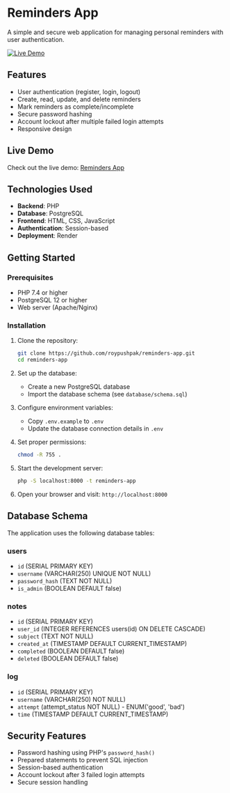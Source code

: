 # Reminders App

A simple and secure web application for managing personal reminders with user authentication.

[![Live Demo](https://img.shields.io/badge/Live-Demo-brightgreen)](https://reminders-app-nuw8.onrender.com)

## Features

- User authentication (register, login, logout)
- Create, read, update, and delete reminders
- Mark reminders as complete/incomplete
- Secure password hashing
- Account lockout after multiple failed login attempts
- Responsive design

## Live Demo

Check out the live demo: [Reminders App](https://reminders-app-nuw8.onrender.com)

## Technologies Used

- **Backend**: PHP
- **Database**: PostgreSQL
- **Frontend**: HTML, CSS, JavaScript
- **Authentication**: Session-based
- **Deployment**: Render

## Getting Started

### Prerequisites

- PHP 7.4 or higher
- PostgreSQL 12 or higher
- Web server (Apache/Nginx)

### Installation

1. Clone the repository:
   ```bash
   git clone https://github.com/roypushpak/reminders-app.git
   cd reminders-app
   ```

2. Set up the database:
   - Create a new PostgreSQL database
   - Import the database schema (see `database/schema.sql`)

3. Configure environment variables:
   - Copy `.env.example` to `.env`
   - Update the database connection details in `.env`

4. Set proper permissions:
   ```bash
   chmod -R 755 .
   ```

5. Start the development server:
   ```bash
   php -S localhost:8000 -t reminders-app
   ```

6. Open your browser and visit: `http://localhost:8000`

## Database Schema

The application uses the following database tables:

### users
- `id` (SERIAL PRIMARY KEY)
- `username` (VARCHAR(250) UNIQUE NOT NULL)
- `password_hash` (TEXT NOT NULL)
- `is_admin` (BOOLEAN DEFAULT false)

### notes
- `id` (SERIAL PRIMARY KEY)
- `user_id` (INTEGER REFERENCES users(id) ON DELETE CASCADE)
- `subject` (TEXT NOT NULL)
- `created_at` (TIMESTAMP DEFAULT CURRENT_TIMESTAMP)
- `completed` (BOOLEAN DEFAULT false)
- `deleted` (BOOLEAN DEFAULT false)

### log
- `id` (SERIAL PRIMARY KEY)
- `username` (VARCHAR(250) NOT NULL)
- `attempt` (attempt_status NOT NULL) - ENUM('good', 'bad')
- `time` (TIMESTAMP DEFAULT CURRENT_TIMESTAMP)

## Security Features

- Password hashing using PHP's `password_hash()`
- Prepared statements to prevent SQL injection
- Session-based authentication
- Account lockout after 3 failed login attempts
- Secure session handling
